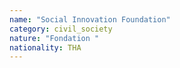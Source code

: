 ```yaml
---
name: "Social Innovation Foundation"
category: civil_society
nature: "Fondation "
nationality: THA
---
```

    